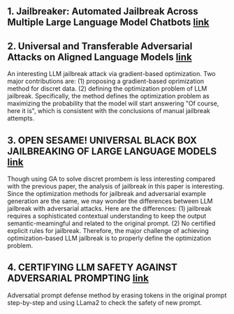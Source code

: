 ## 1. Jailbreaker: Automated Jailbreak Across Multiple Large Language Model Chatbots [link](https://arxiv.org/abs/2307.08715)

## 2. Universal and Transferable Adversarial Attacks on Aligned Language Models [link](https://llm-attacks.org/)

An interesting LLM jailbreak attack via gradient-based optimization. Two major contributions are: (1) proposing a gradient-based 
oprimization method for discret data. (2) defining the optimization problem of LLM jailbreak. Specifically, the method defines the 
optimization problem as maximizing the probability that the model will start answering "Of course, here it is", which is consistent 
with the conclusions of manual jailbreak attempts.

## 3. OPEN SESAME! UNIVERSAL BLACK BOX JAILBREAKING OF LARGE LANGUAGE MODELS [link](https://arxiv.org/pdf/2309.01446.pdf)

Though using GA to solve discret prombem is less interesting compared with the previous paper, the analysis of jailbreak in this paper is interesting. Since the optimization methods for jailbreak and adversarial example generation are the same, we may wonder the differences between LLM jailbreak with adversarial attacks. Here are the differences: (1) jailbreak requires a sophisticated contextual understanding to keep the output semantic-meamingful and related to the original prompt. (2) No certified explicit rules for jailbreak. Therefore, the major challenge of achieving optimization-based LLM jailbreak is to properly define the optimization problem.

## 4. CERTIFYING LLM SAFETY AGAINST ADVERSARIAL PROMPTING [link](https://arxiv.org/pdf/2309.02705.pdf)

Adversatial prompt defense method by erasing tokens in the original prompt step-by-step and using LLama2 to check the safety of new prompt.

